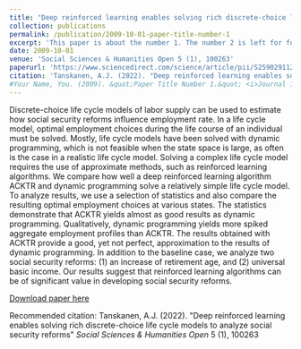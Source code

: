 ```yaml
---
title: "Deep reinforced learning enables solving rich discrete-choice life cycle models to analyze social security reforms"
collection: publications
permalink: /publication/2009-10-01-paper-title-number-1
excerpt: 'This paper is about the number 1. The number 2 is left for future work.'
date: 2009-10-01
venue: 'Social Sciences & Humanities Open 5 (1), 100263'
paperurl: 'https://www.sciencedirect.com/science/article/pii/S2590291122000171s'
citation: 'Tanskanen, A.J. (2022). "Deep reinforced learning enables solving rich discrete-choice life cycle models to analyze social security reforms" <i>Social Sciences & Humanities Open</i> 5 (1), 100263'
#Your Name, You. (2009). &quot;Paper Title Number 1.&quot; <i>Journal 1</i>. 1(1).'
---
```

Discrete-choice life cycle models of labor supply can be used to estimate how social security reforms influence employment rate. In a life cycle model, optimal employment choices during the life course of an individual must be solved. Mostly, life cycle models have been solved with dynamic programming, which is not feasible when the state space is large, as often is the case in a realistic life cycle model. Solving a complex life cycle model requires the use of approximate methods, such as reinforced learning algorithms. We compare how well a deep reinforced learning algorithm ACKTR and dynamic programming solve a relatively simple life cycle model. To analyze results, we use a selection of statistics and also compare the resulting optimal employment choices at various states. The statistics demonstrate that ACKTR yields almost as good results as dynamic programming. Qualitatively, dynamic programming yields more spiked aggregate employment profiles than ACKTR. The results obtained with ACKTR provide a good, yet not perfect, approximation to the results of dynamic programming. In addition to the baseline case, we analyze two social security reforms: (1) an increase of retirement age, and (2) universal basic income. Our results suggest that reinforced learning algorithms can be of significant value in developing social security reforms.

[Download paper here](http://ajtanskanen.github.io/files/paper1.pdf)

Recommended citation: Tanskanen, A.J. (2022). "Deep reinforced learning enables solving rich discrete-choice life cycle models to analyze social security reforms" <i>Social Sciences & Humanities Open</i> 5 (1), 100263